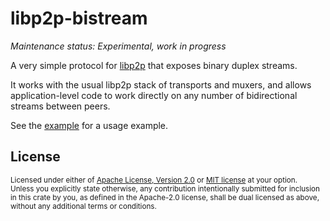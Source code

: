 # libp2p-bistream

*Maintenance status: Experimental, work in progress*

A very simple protocol for [libp2p](https://github.com/libp2p/rust-libp2p) that exposes binary duplex streams.

It works with the usual libp2p stack of transports and muxers, and allows application-level code to work directly on any number of bidirectional streams between peers.

See the [example](examples/minimal/src/main.rs) for a usage example.

## License

<sup>
Licensed under either of <a href="LICENSE-APACHE">Apache License, Version
2.0</a> or <a href="LICENSE-MIT">MIT license</a> at your option.
</sup>

<br />

<sub>
Unless you explicitly state otherwise, any contribution intentionally submitted
for inclusion in this crate by you, as defined in the Apache-2.0 license, shall
be dual licensed as above, without any additional terms or conditions.
</sub>

